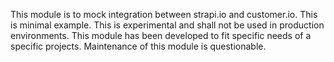 This module is to mock integration between strapi.io and customer.io.
This is minimal example.
This is experimental and shall not be used in production environments.
This module has been developed to fit specific needs of a specific projects.
Maintenance of this module is questionable.